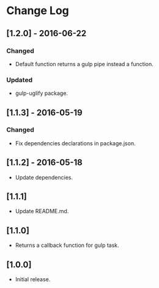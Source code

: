# Change Log

## [1.2.0] - 2016-06-22

### Changed
- Default function returns a gulp pipe instead a function.

### Updated
- gulp-uglify package.


## [1.1.3] - 2016-05-19

### Changed
- Fix dependencies declarations in package.json.


## [1.1.2] - 2016-05-18

* Update dependencies.


## [1.1.1]

* Update README.md.


## [1.1.0]

* Returns a callback function for gulp task.


## [1.0.0]

* Initial release.
